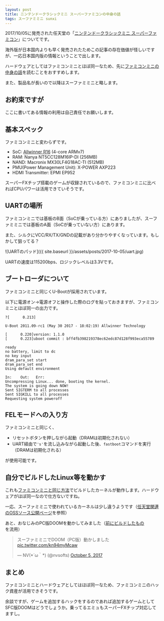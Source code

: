 ```yaml
---
layout: post
title: ニンテンドークラシックミニ スーパーファミコンの中身の話
tags: スーファミミニ sunxi
---
```


2017/10/05に発売された任天堂の「[ニンテンドークラシックミニ スーパーファミコン](https://www.nintendo.co.jp/clvs/)」についてです。

海外版が日本国内よりも早く発売されたためこの記事の存在価値が怪しいですが、一応日本国内版の情報ということで出します。

ハードウェアとしてはファミコンミニとほぼ同一なため、先に[ファミコンミニの中身の話](/blog/2016/11/11/nes_classic/)を読むことをおすすめします。

また、製品名が長いので以降はスーファミミニと略します。

<!--more-->

## お約束ですが

ここに書いてある情報の利用は自己責任でお願いします。

## 基本スペック

ファミコンミニと変わらずです。

- SoC: [Allwinner R16](http://www.allwinnertech.com/index.php?c=product&a=index&id=51) (4-core ARMv7)
- RAM: Nanya NT5CC128M16IP-DI (256MB)
- NAND: Macronix MX30LF4G18AC-TI (512MB)
- PMU(Power Management Unit): X-POWER AXP223
- HDMI Transmitter: EPMI EP952

スーパーFXチップ搭載のゲームが収録されているので、ファミコンミニに比べればCPUパワーは活用できていそうです。

## UARTの場所

ファミコンミニでは基板のB面（SoCが乗っている方）にありましたが、スーファミミニでは基板のA面（SoCが乗っていない方）にあります。

また、シルクにVCC/RX/TX/GNDの記載があり分かりやすくなっています。もしかして狙ってる？

![UARTのパッド]({{ site.baseurl }}/assets/posts/2017-10-05/uart.jpg)

UARTの速度は115200bps、ロジックレベルは3.3Vです。

## ブートローダについて

ファミコンミニと同じくU-Bootが採用されています。

以下に電源オン→電源オフと操作した際のログを貼っておきますが、ファミコンミニとほぼ同一の出力です。

```text
?[      0.213]

U-Boot 2011.09-rc1 (May 30 2017 - 18:02:19) Allwinner Technology

[      0.220]version: 1.1.0
[      0.223]uboot commit : bff4fb398219378ec62edc87d128f993eca55789

ready
no battery, limit to dc
no key input
dram_para_set start
dram_para_set end
Using default environment

In:    Out:   Err:
Uncompressing Linux... done, booting the kernel.
The system is going down NOW!
Sent SIGTERM to all processes
Sent SIGKILL to all processes
Requesting system poweroff
```

## FELモードへの入り方

ファミコンミニと同じく、

- リセットボタンを押しながら起動（DRAMは初期化されない）
- UART経由で`'s'`を流し込みながら起動した後、`fastboot`コマンドを実行（DRAMは初期化される）

が使用可能です。

## 自分でビルドしたLinux等を動かす

これも[ファミコンミニと同じ方法](https://blog.urandom.team/post/my-linux-kernel-on-nesclassic/)でビルドしたカーネルが動作します。ハードウェアがほぼ同一なので仕方ないですね。

一応、スーファミミニで使われているカーネルは少し違うようです（[任天堂関連のOSSソース公開ページ](https://www.nintendo.co.jp/support/oss/)を参照）

あと、おなじみのPC版DOOMを動かしてみました（[前にビルドしたもの](/blog/2016/11/17/doom_on_nes_classic/)を流用）

<blockquote class="twitter-tweet" data-lang="en"><p lang="ja" dir="ltr">スーファミミニでDOOM（PC版）動かしました <a href="https://t.co/kn94myMcaw">pic.twitter.com/kn94myMcaw</a></p>&mdash; NV(*´ω｀*) (@nvsofts) <a href="https://twitter.com/nvsofts/status/915926911271837696?ref_src=twsrc%5Etfw">October 5, 2017</a></blockquote>

## まとめ

ファミコンミニとハードウェアとしてはほぼ同一なため、ファミコンミニのハック資産が活用できそうです。

余談ですが、ゲームを追加するハックをするのであれば追加するゲームとしてSFC版DOOMはどうでしょうか。乗ってるエミュもスーパーFXチップ対応してますし。
